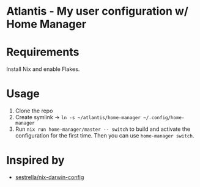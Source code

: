 # Atlantis - My user configuration w/ Home Manager

# Requirements
Install Nix and enable Flakes.

# Usage
1. Clone the repo
2. Create symlink -> `ln -s ~/atlantis/home-manager ~/.config/home-manager`
3. Run `nix run home-manager/master -- switch` to build and activate the configuration for the first time. Then you can use `home-manager switch`.

# Inspired by
- [sestrella/nix-darwin-config](https://github.com/sestrella/nix-darwin-config)
